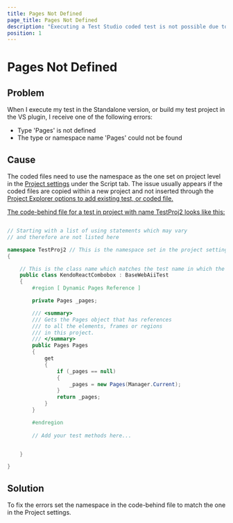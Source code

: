 ```yaml
---
title: Pages Not Defined
page_title: Pages Not Defined
description: "Executing a Test Studio coded test is not possible due to errors 'Type Pages is not defined' or 'The type or namespace name Pages could not be found'. How to resolve this type of errors"
position: 1
---
```

# Pages Not Defined

## Problem

When I execute my test in the Standalone version, or build my test project in the VS plugin, I receive one of the following errors:

- Type 'Pages' is not defined
- The type or namespace name 'Pages' could not be found

## Cause

The coded files need to use the namespace as the one set on project level in the <a href="/features/project-settings/overview)" target="_blank">Project settings</a> under the Script tab. The issue usually appears if the coded files are copied within a new project and not inserted through the <a href="/features/project-explorer/overview#project-context-menu-options" target="_blank">Project Explorer options to add existing test, or coded file. 

The code-behind file for a test in project with name TestProj2 looks like this: 

```C#

// Starting with a list of using statements which may vary 
// and therefore are not listed here

namespace TestProj2 // This is the namespace set in the project settings
{

	// This is the class name which matches the test name in which the coded step was created
    public class KendoReactCombobox : BaseWebAiiTest 
    {
        #region [ Dynamic Pages Reference ]

        private Pages _pages;

        /// <summary>
        /// Gets the Pages object that has references
        /// to all the elements, frames or regions
        /// in this project.
        /// </summary>
        public Pages Pages
        {
            get
            {
                if (_pages == null)
                {
                    _pages = new Pages(Manager.Current);
                }
                return _pages;
            }
        }

        #endregion
        
        // Add your test methods here...


	}

}
```

## Solution

To fix the errors set the namespace in the code-behind file to match the one in the Project settings. 
